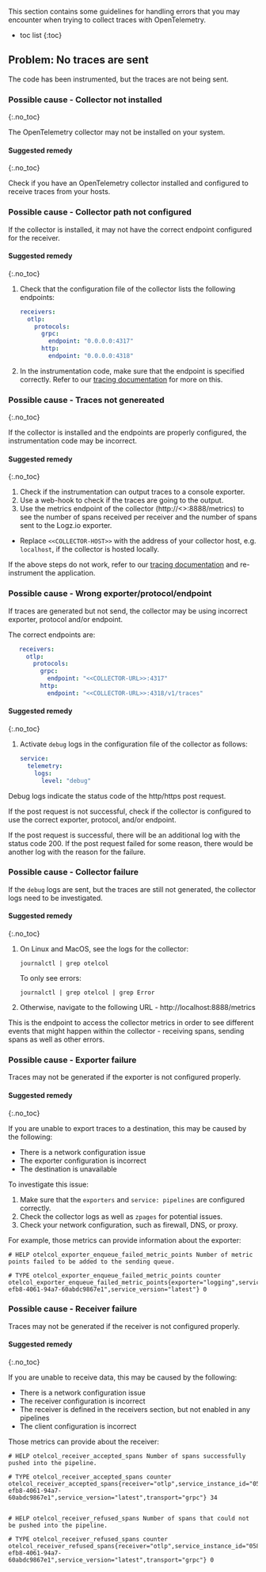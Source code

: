 This section contains some guidelines for handling errors that you may encounter when trying to collect traces with OpenTelemetry.

* toc list
{:toc}

## Problem: No traces are sent

The code has been instrumented, but the traces are not being sent.

### Possible cause - Collector not installed
{:.no_toc}

The OpenTelemetry collector may not be installed on your system.

#### Suggested remedy
{:.no_toc}

Check if you have an OpenTelemetry collector installed and configured to receive traces from your hosts.


### Possible cause - Collector path not configured

If the collector is installed, it may not have the correct endpoint configured for the receiver.

#### Suggested remedy
{:.no_toc}

1. Check that the configuration file of the collector lists the following endpoints:

   ```yaml
   receivers:
     otlp:
       protocols:
         grpc:
           endpoint: "0.0.0.0:4317"
         http:
           endpoint: "0.0.0.0:4318"
   ```

2. In the instrumentation code, make sure that the endpoint is specified correctly. Refer to our [tracing documentation](https://app.logz.io/#/dashboard/send-your-data/collection?tag=all&collection=tracing-sources) for more on this.


### Possible cause - Traces not genereated
{:.no_toc}

If the collector is installed and the endpoints are properly configured, the instrumentation code may be incorrect.


#### Suggested remedy
{:.no_toc}


1. Check if the instrumentation can output traces to a console exporter.
2. Use a web-hook to check if the traces are going to the output.
3. Use the metrics endpoint of the collector (http://<<COLLECTOR-HOST>>:8888/metrics) to see the number of spans received per receiver and the number of spans sent to the Logz.io exporter.

* Replace `<<COLLECTOR-HOST>>` with the address of your collector host, e.g. `localhost`, if the collector is hosted locally.

If the above steps do not work, refer to our [tracing documentation](https://app.logz.io/#/dashboard/send-your-data/collection?tag=all&collection=tracing-sources) and re-instrument the application.


### Possible cause - Wrong exporter/protocol/endpoint

If traces are generated but not send, the collector may be using incorrect exporter, protocol and/or endpoint.

The correct endpoints are:

```yaml
   receivers:
     otlp:
       protocols:
         grpc:
           endpoint: "<<COLLECTOR-URL>>:4317"
         http:
           endpoint: "<<COLLECTOR-URL>>:4318/v1/traces"
```

#### Suggested remedy
{:.no_toc}

1. Activate `debug` logs in the configuration file of the collector as follows:

   ```yaml
   service:
     telemetry:
       logs:
         level: "debug"
   ```

Debug logs indicate the status code of the http/https post request.

If the post request is not successful, check if the collector is configured to use the correct exporter, protocol, and/or endpoint.

If the post request is successful, there will be an additional log with the status code 200. If the post request failed for some reason, there would be another log with the reason for the failure.


### Possible cause - Collector failure

If the `debug` logs are sent, but the traces are still not generated, the collector logs need to be investigated.

#### Suggested remedy
{:.no_toc}

1. On Linux and MacOS, see the logs for the collector:

   ```shell
   journalctl | grep otelcol
   ```

   To only see errors:

   ```shell
   journalctl | grep otelcol | grep Error
   ```

2. Otherwise, navigate to the following URL - http://localhost:8888/metrics

This is the endpoint to access the collector metrics in order to see different events that might happen within the collector - receiving spans, sending spans as well as other errors.

### Possible cause - Exporter failure

Traces may not be generated if the exporter is not configured properly.

#### Suggested remedy
{:.no_toc}

If you are unable to export traces to a destination, this may be caused by the following:

* There is a network configuration issue
* The exporter configuration is incorrect
* The destination is unavailable

To investigate this issue:

1. Make sure that the `exporters` and `service: pipelines` are configured correctly.
2. Check the collector logs as well as `zpages` for potential issues.
3. Check your network configuration, such as firewall, DNS, or proxy.

For example, those metrics can provide information about the exporter:

```shell
# HELP otelcol_exporter_enqueue_failed_metric_points Number of metric points failed to be added to the sending queue.

# TYPE otelcol_exporter_enqueue_failed_metric_points counter
otelcol_exporter_enqueue_failed_metric_points{exporter="logging",service_instance_id="0582dab5-efb8-4061-94a7-60abdc9867e1",service_version="latest"} 0
```


### Possible cause - Receiver failure

Traces may not be generated if the receiver is not configured properly.


#### Suggested remedy
{:.no_toc}

If you are unable to receive data, this may be caused by the following:

* There is a network configuration issue
* The receiver configuration is incorrect
* The receiver is defined in the receivers section, but not enabled in any pipelines
* The client configuration is incorrect


Those metrics can provide about the receiver:

```shell
# HELP otelcol_receiver_accepted_spans Number of spans successfully pushed into the pipeline.

# TYPE otelcol_receiver_accepted_spans counter
otelcol_receiver_accepted_spans{receiver="otlp",service_instance_id="0582dab5-efb8-4061-94a7-60abdc9867e1",service_version="latest",transport="grpc"} 34


# HELP otelcol_receiver_refused_spans Number of spans that could not be pushed into the pipeline.

# TYPE otelcol_receiver_refused_spans counter
otelcol_receiver_refused_spans{receiver="otlp",service_instance_id="0582dab5-efb8-4061-94a7-60abdc9867e1",service_version="latest",transport="grpc"} 0
```
